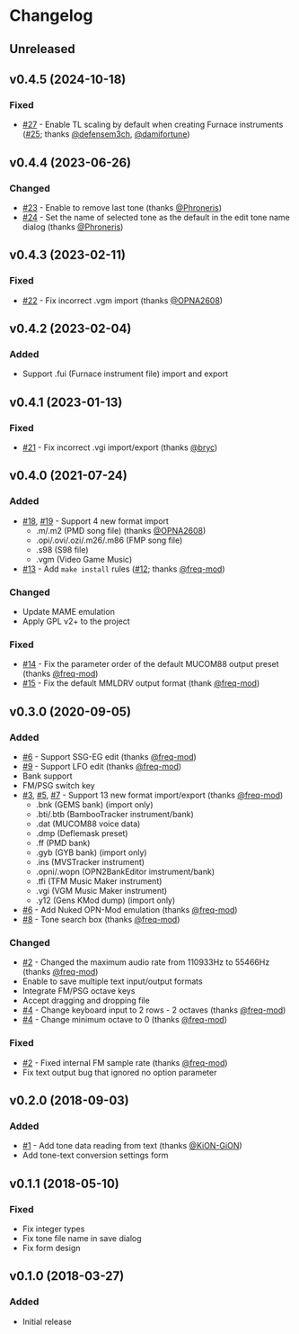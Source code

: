 # Changelog

## Unreleased

## v0.4.5 (2024-10-18)

### Fixed

- [#27] - Enable TL scaling by default when creating Furnace instruments ([#25]; thanks [@defensem3ch], [@damifortune])

[#25]: https://github.com/rerrahkr/YM2608-Tone-Editor/issues/25
[#27]: https://github.com/rerrahkr/YM2608-Tone-Editor/pull/27

[@defensem3ch]: https://github.com/defensem3ch
[@damifortune]: https://github.com/damifortune

## v0.4.4 (2023-06-26)

### Changed

- [#23] - Enable to remove last tone (thanks [@Phroneris])
- [#24] - Set the name of selected tone as the default in the edit tone name dialog (thanks [@Phroneris])

[@Phroneris]: https://github.com/Phroneris

[#23]: https://github.com/rerrahkr/YM2608-Tone-Editor/issues/23
[#24]: https://github.com/rerrahkr/YM2608-Tone-Editor/issues/24

## v0.4.3 (2023-02-11)

### Fixed

- [#22] - Fix incorrect .vgm import (thanks [@OPNA2608])

[#22]: https://github.com/rerrahkr/YM2608-Tone-Editor/issues/22

## v0.4.2 (2023-02-04)

### Added

- Support .fui (Furnace instrument file) import and export

## v0.4.1 (2023-01-13)

### Fixed

- [#21] - Fix incorrect .vgi import/export (thanks [@bryc])

[@bryc]: https://github.com/bryc

[#21]: https://github.com/rerrahkr/YM2608-Tone-Editor/issues/21

## v0.4.0 (2021-07-24)

### Added

- [#18], [#19] - Support 4 new format import
  - .m/.m2 (PMD song file) (thanks [@OPNA2608])
  - .opi/.ovi/.ozi/.m26/.m86 (FMP song file)
  - .s98 (S98 file)
  - .vgm (Video Game Music)
- [#13] - Add `make install` rules ([#12]; thanks [@freq-mod])

### Changed

- Update MAME emulation
- Apply GPL v2+ to the project

### Fixed

- [#14] - Fix the parameter order of the default MUCOM88 output preset (thanks [@freq-mod])
- [#15] - Fix the default MMLDRV output format (thank [@freq-mod])

[@OPNA2608]: https://github.com/OPNA2608

[#12]: https://github.com/rerrahkr/YM2608-Tone-Editor/issues/12
[#13]: https://github.com/rerrahkr/YM2608-Tone-Editor/pull/13
[#14]: https://github.com/rerrahkr/YM2608-Tone-Editor/issues/14
[#15]: https://github.com/rerrahkr/YM2608-Tone-Editor/issues/15
[#18]: https://github.com/rerrahkr/YM2608-Tone-Editor/issues/18
[#19]: https://github.com/rerrahkr/YM2608-Tone-Editor/issues/19

## v0.3.0 (2020-09-05)

### Added

- [#6] - Support SSG-EG edit (thanks [@freq-mod])
- [#9] - Support LFO edit (thanks [@freq-mod])
- Bank support
- FM/PSG switch key
- [#3], [#5], [#7] - Support 13 new format import/export (thanks [@freq-mod])
  - .bnk (GEMS bank) (import only)
  - .bti/.btb (BambooTracker instrument/bank)
  - .dat (MUCOM88 voice data)
  - .dmp (Deflemask preset)
  - .ff (PMD bank)
  - .gyb (GYB bank) (import only)
  - .ins (MVSTracker instrument)
  - .opni/.wopn (OPN2BankEditor imstrument/bank)
  - .tfi (TFM Music Maker instrument)
  - .vgi (VGM Music Maker instrument)
  - .y12 (Gens KMod dump) (import only)
- [#6] - Add Nuked OPN-Mod emulation (thanks [@freq-mod])
- [#8] - Tone search box (thanks [@freq-mod])

### Changed

- [#2] - Changed the maximum audio rate from 110933Hz to 55466Hz (thanks [@freq-mod])
- Enable to save multiple text input/output formats
- Integrate FM/PSG octave keys
- Accept dragging and dropping file
- [#4] - Change keyboard input to 2 rows - 2 octaves (thanks [@freq-mod])
- [#4] - Change minimum octave to 0 (thanks [@freq-mod])

### Fixed

- [#2] - Fixed internal FM sample rate (thanks [@freq-mod])
- Fix text output bug that ignored no option parameter

[@freq-mod]: https://github.com/freq-mod

[#2]: https://github.com/rerrahkr/YM2608-Tone-Editor/pull/2
[#3]: https://github.com/rerrahkr/YM2608-Tone-Editor/issues/3
[#4]: https://github.com/rerrahkr/YM2608-Tone-Editor/issues/4
[#5]: https://github.com/rerrahkr/YM2608-Tone-Editor/issues/5
[#6]: https://github.com/rerrahkr/YM2608-Tone-Editor/issues/6
[#7]: https://github.com/rerrahkr/YM2608-Tone-Editor/issues/7
[#8]: https://github.com/rerrahkr/YM2608-Tone-Editor/issues/8
[#9]: https://github.com/rerrahkr/YM2608-Tone-Editor/issues/9

## v0.2.0 (2018-09-03)

### Added

- [#1] - Add tone data reading from text (thanks [@KiON-GiON])
- Add tone-text conversion settings form

[@KiON-GiON]: https://github.com/KiON-GiON

[#1]: https://github.com/rerrahkr/YM2608-Tone-Editor/issues/1

## v0.1.1 (2018-05-10)

### Fixed

- Fix integer types
- Fix tone file name in save dialog
- Fix form design

## v0.1.0 (2018-03-27)

### Added

- Initial release
